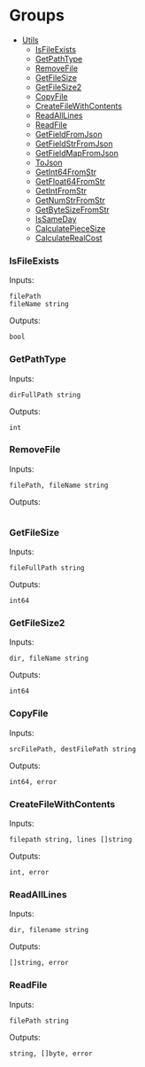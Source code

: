 # Groups
* [Utils](#Utils)
  * [IsFileExists](#IsFileExists)
  * [GetPathType](#GetPathType)
  * [RemoveFile](#RemoveFile)
  * [GetFileSize](#GetFileSize)
  * [GetFileSize2](#GetFileSize2)
  * [CopyFile](#CopyFile)
  * [CreateFileWithContents](#CreateFileWithContents)
  * [ReadAllLines](#ReadAllLines)
  * [ReadFile](#ReadFiles)
  * [GetFieldFromJson](#GetFieldFromJson)
  * [GetFieldStrFromJson](#GetFieldStrFromJson)
  * [GetFieldMapFromJson](#GetFieldMapFromJson)
  * [ToJson](#ToJson)
  * [GetInt64FromStr](#GetInt64FromStr)
  * [GetFloat64FromStr](#GetFloat64FromStr)
  * [GetIntFromStr](#GetIntFromStr)
  * [GetNumStrFromStr](#GetNumStrFromStr)
  * [GetByteSizeFromStr](#GetByteSizeFromStr)
  * [IsSameDay](#IsSameDay)
  * [CalculatePieceSize](#CalculatePieceSize)
  * [CalculateRealCost](#CalculateRealCost)


### IsFileExists

Inputs:
```shell
filePath
fileName string
```

Outputs:
```shell
bool
```
### GetPathType

Inputs:
```shell
dirFullPath string
```

Outputs:
```shell
int
```
### RemoveFile

Inputs:
```shell
filePath, fileName string
```

Outputs:
```shell
```
### GetFileSize

Inputs:
```shell
fileFullPath string
```

Outputs:
```shell
int64
```
### GetFileSize2

Inputs:
```shell
dir, fileName string
```

Outputs:
```shell
int64
```
### CopyFile

Inputs:
```shell
srcFilePath, destFilePath string
```

Outputs:
```shell
int64, error
```
### CreateFileWithContents

Inputs:
```shell
filepath string, lines []string
```

Outputs:
```shell
int, error
```
### ReadAllLines

Inputs:
```shell
dir, filename string
```

Outputs:
```shell
[]string, error
```
### ReadFile

Inputs:
```shell
filePath string
```

Outputs:
```shell
string, []byte, error
```
